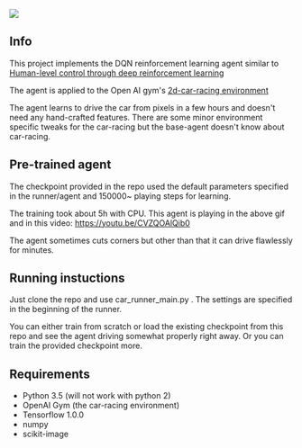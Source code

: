 ![](https://media.giphy.com/media/3og0IEKu84Ros9izyU/giphy.gif)


## Info
This project implements the DQN reinforcement learning agent similar to
[Human-level control through deep reinforcement
learning](http://www.davidqiu.com:8888/research/nature14236.pdf)


The agent is applied to the Open AI gym's [2d-car-racing environment](https://gym.openai.com/envs/CarRacing-v0)


The agent learns to drive the car from pixels in a few hours and doesn't need any hand-crafted features.
There are some minor environment specific tweaks for the car-racing but the base-agent doesn't know about car-racing.

## Pre-trained agent
The checkpoint provided in the repo used the default parameters
specified in the runner/agent and 150000~ playing steps for learning.

The training took about 5h with CPU.
This agent is playing in the above gif and in this video:
https://youtu.be/CVZQOAlQib0

The agent sometimes cuts corners but other than that it can drive flawlessly for minutes.

## Running instuctions
Just clone the repo and use car_runner_main.py .
The settings are specified in the beginning of the runner.

You can either train from scratch or load the existing checkpoint
from this repo and see the agent driving somewhat properly right away.
Or you can train the provided checkpoint more.

## Requirements
- Python 3.5 (will not work with python 2)
- OpenAI Gym (the car-racing environment)
- Tensorflow 1.0.0
- numpy
- scikit-image
